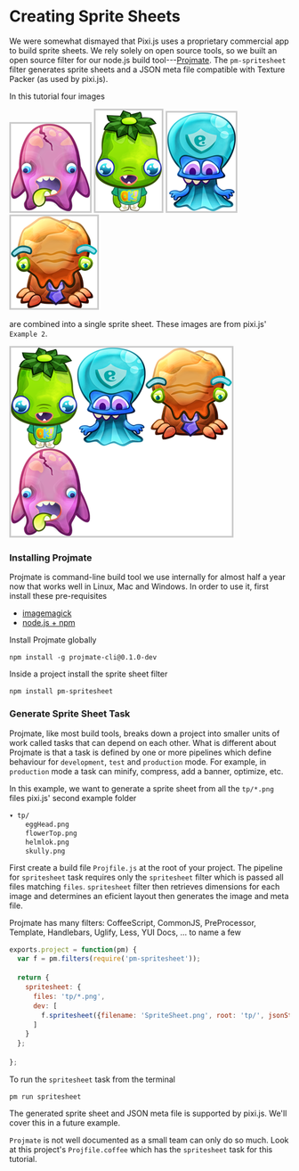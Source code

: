 <style>
img  {
  border: solid 3px #ccc;
}
#logo {
    border: none;
}
</style>

# Creating Sprite Sheets

We were somewhat dismayed that Pixi.js uses a proprietary commercial app to build sprite sheets.
We rely solely on open source tools, so we built an open source filter for our node.js build tool---[Projmate](http://projmate.github.io).
The `pm-spritesheet` filter generates sprite sheets and a JSON meta file compatible with Texture Packer (as used by pixi.js).

In this tutorial four images

![eggHead](examples/img/tp/eggHead.png)
![flowerTop](examples/img/tp/flowerTop.png)
![helmLok](examples/img/tp/helmlok.png)
![skully](examples/img/tp/skully.png)

are combined into a single sprite sheet. These images are from pixi.js' `Example 2`.

![spritesheet](examples/img/tp/spritesheet.png)


### Installing Projmate

Projmate is command-line build tool we use internally for almost half a year now
that works well in Linux, Mac and Windows.  In order to use it, first install
these pre-requisites

*   [imagemagick](http://www.imagemagick.org/script/index.php)
*   [node.js + npm](http://nodejs.org/)

Install Projmate globally

    npm install -g projmate-cli@0.1.0-dev

Inside a project install the sprite sheet filter

    npm install pm-spritesheet


### Generate Sprite Sheet Task

Projmate, like most build tools, breaks down a project into smaller units of work called tasks that can
depend on each other. What is different about Projmate is that a task is defined by one or more pipelines which
define behaviour for `development`, `test` and `production` mode.  For example, in `production` mode a task can
minify, compress, add a banner, optimize, etc.

In this example, we want to generate a sprite sheet from all the `tp/*.png` files pixi.js' second example
folder

    ▾ tp/
        eggHead.png
        flowerTop.png
        helmlok.png
        skully.png

First create a build file `Projfile.js` at the root of your
project. The pipeline for `spritesheet` task requires only
the `spritesheet` filter which is passed all files matching `files`.
`spritesheet` filter then retrieves dimensions for each image and
determines an eficient layout then generates the image and meta file.

<div class='note'>
Projmate has many filters: CoffeeScript, CommonJS, PreProcessor,
Template, Handlebars, Uglify, Less, YUI Docs, ... to name a few
</div>

```js
exports.project = function(pm) {
  var f = pm.filters(require('pm-spritesheet'));

  return {
    spritesheet: {
      files: 'tp/*.png',
      dev: [
        f.spritesheet({filename: 'SpriteSheet.png', root: 'tp/', jsonStyle:'texturePacker'})
      ]
    }
  };

};
```

To run the `spritesheet` task from the terminal

    pm run spritesheet

The generated sprite sheet and JSON meta file is supported by pixi.js. We'll
cover this in a future example.

`Projmate` is not well documented as a small team can only do so much. Look at this
project's `Projfile.coffee` which has the `spritesheet` task for this tutorial.

